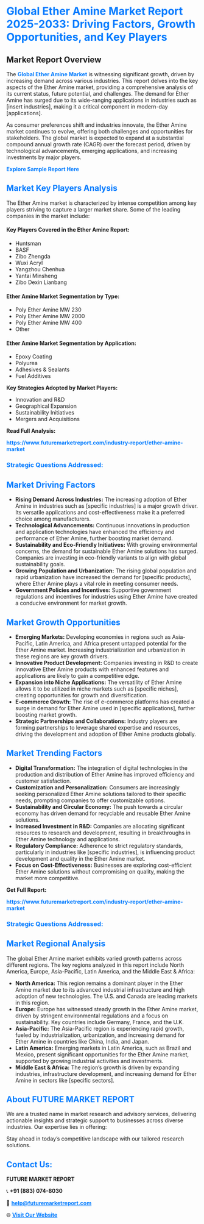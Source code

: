 <h1 style="color: #007BFF;">Global Ether Amine Market Report 2025-2033: Driving Factors, Growth Opportunities, and Key Players</h1>

<section id="overview">
<h2>Market Report Overview</h2>
<p>The <a href="https://www.futuremarketreport.com/industry-report/ether-amine-market" style="color: #007BFF; text-decoration: none;"><strong>Global Ether Amine Market</strong></a> is witnessing significant growth, driven by increasing demand across various industries. This report delves into the key aspects of the Ether Amine market, providing a comprehensive analysis of its current status, future potential, and challenges. The demand for Ether Amine has surged due to its wide-ranging applications in industries such as [insert industries], making it a critical component in modern-day [applications].</p>
<p>As consumer preferences shift and industries innovate, the Ether Amine market continues to evolve, offering both challenges and opportunities for stakeholders. The global market is expected to expand at a substantial compound annual growth rate (CAGR) over the forecast period, driven by technological advancements, emerging applications, and increasing investments by major players.</p>
</section>

<section id="overview">
<p><a href="https://www.futuremarketreport.com/request-sample/reportId=26555" style="color: #007BFF; text-decoration: none;"><strong>Explore Sample Report Here</strong></a></p>
</section>

<section id="key-players">
<h2 style="color: #007BFF;">Market Key Players Analysis</h2>
<p>The Ether Amine market is characterized by intense competition among key players striving to capture a larger market share. Some of the leading companies in the market include:</p>
<h4>Key Players Covered in the Ether Amine Report:</h4>
<ul><li>Huntsman</li><li>BASF</li><li>Zibo Zhengda</li><li>Wuxi Acryl</li><li>Yangzhou Chenhua</li><li>Yantai Minsheng</li><li>Zibo Dexin Lianbang</li></ul>
<h4>Ether Amine Market Segmentation by Type:</h4>
<ul><li>Poly Ether Amine MW 230</li><li>Poly Ether Amine MW 2000</li><li>Poly Ether Amine MW 400</li><li>Other</li></ul>

<h4>Ether Amine Market Segmentation by Application:</h4>
<ul><li>Epoxy Coating</li><li>Polyurea</li><li>Adhesives &amp; Sealants</li><li>Fuel Additives</li></ul>
<p><strong>Key Strategies Adopted by Market Players:</strong></p>
<ul>
<li>Innovation and R&D</li>
<li>Geographical Expansion</li>
<li>Sustainability Initiatives</li>
<li>Mergers and Acquisitions</li>
</ul>
</section>

<section>
<p><strong>Read Full Analysis: </strong></p><a href="https://www.futuremarketreport.com/industry-report/ether-amine-market" style="color: #007BFF; text-decoration: none;"><strong>https://www.futuremarketreport.com/industry-report/ether-amine-market</strong></a>
<h3 style="color: #007BFF;">Strategic Questions Addressed:</h3>
</section>

<section id="driving-factors">
<h2 style="color: #007BFF;">Market Driving Factors</h2>
<ul>
<li><strong>Rising Demand Across Industries:</strong> The increasing adoption of Ether Amine in industries such as [specific industries] is a major growth driver. Its versatile applications and cost-effectiveness make it a preferred choice among manufacturers.</li>
<li><strong>Technological Advancements:</strong> Continuous innovations in production and application technologies have enhanced the efficiency and performance of Ether Amine, further boosting market demand.</li>
<li><strong>Sustainability and Eco-Friendly Initiatives:</strong> With growing environmental concerns, the demand for sustainable Ether Amine solutions has surged. Companies are investing in eco-friendly variants to align with global sustainability goals.</li>
<li><strong>Growing Population and Urbanization:</strong> The rising global population and rapid urbanization have increased the demand for [specific products], where Ether Amine plays a vital role in meeting consumer needs.</li>
<li><strong>Government Policies and Incentives:</strong> Supportive government regulations and incentives for industries using Ether Amine have created a conducive environment for market growth.</li>
</ul>
</section>

<section id="growth-opportunities">
<h2 style="color: #007BFF;">Market Growth Opportunities</h2>
<ul>
<li><strong>Emerging Markets:</strong> Developing economies in regions such as Asia-Pacific, Latin America, and Africa present untapped potential for the Ether Amine market. Increasing industrialization and urbanization in these regions are key growth drivers.</li>
<li><strong>Innovative Product Development:</strong> Companies investing in R&D to create innovative Ether Amine products with enhanced features and applications are likely to gain a competitive edge.</li>
<li><strong>Expansion into Niche Applications:</strong> The versatility of Ether Amine allows it to be utilized in niche markets such as [specific niches], creating opportunities for growth and diversification.</li>
<li><strong>E-commerce Growth:</strong> The rise of e-commerce platforms has created a surge in demand for Ether Amine used in [specific applications], further boosting market growth.</li>
<li><strong>Strategic Partnerships and Collaborations:</strong> Industry players are forming partnerships to leverage shared expertise and resources, driving the development and adoption of Ether Amine products globally.</li>
</ul>
</section>

<section id="trending-factors">
<h2 style="color: #007BFF;">Market Trending Factors</h2>
<ul>
<li><strong>Digital Transformation:</strong> The integration of digital technologies in the production and distribution of Ether Amine has improved efficiency and customer satisfaction.</li>
<li><strong>Customization and Personalization:</strong> Consumers are increasingly seeking personalized Ether Amine solutions tailored to their specific needs, prompting companies to offer customizable options.</li>
<li><strong>Sustainability and Circular Economy:</strong> The push towards a circular economy has driven demand for recyclable and reusable Ether Amine solutions.</li>
<li><strong>Increased Investment in R&D:</strong> Companies are allocating significant resources to research and development, resulting in breakthroughs in Ether Amine technology and applications.</li>
<li><strong>Regulatory Compliance:</strong> Adherence to strict regulatory standards, particularly in industries like [specific industries], is influencing product development and quality in the Ether Amine market.</li>
<li><strong>Focus on Cost-Effectiveness:</strong> Businesses are exploring cost-efficient Ether Amine solutions without compromising on quality, making the market more competitive.</li>
</ul>
</section>

<section>
<p><strong>Get Full Report: </strong></p><a href="https://www.futuremarketreport.com/industry-report/ether-amine-market" style="color: #007BFF; text-decoration: none;"><strong>https://www.futuremarketreport.com/industry-report/ether-amine-market</strong></a>
<h3 style="color: #007BFF;">Strategic Questions Addressed:</h3>
</section>


<section id="regional-analysis">
<h2 style="color: #007BFF;">Market Regional Analysis</h2>
<p>The global Ether Amine market exhibits varied growth patterns across different regions. The key regions analyzed in this report include North America, Europe, Asia-Pacific, Latin America, and the Middle East & Africa:</p>
<ul>
<li><strong>North America:</strong> This region remains a dominant player in the Ether Amine market due to its advanced industrial infrastructure and high adoption of new technologies. The U.S. and Canada are leading markets in this region.</li>
<li><strong>Europe:</strong> Europe has witnessed steady growth in the Ether Amine market, driven by stringent environmental regulations and a focus on sustainability. Key countries include Germany, France, and the U.K.</li>
<li><strong>Asia-Pacific:</strong> The Asia-Pacific region is experiencing rapid growth, fueled by industrialization, urbanization, and increasing demand for Ether Amine in countries like China, India, and Japan.</li>
<li><strong>Latin America:</strong> Emerging markets in Latin America, such as Brazil and Mexico, present significant opportunities for the Ether Amine market, supported by growing industrial activities and investments.</li>
<li><strong>Middle East & Africa:</strong> The region’s growth is driven by expanding industries, infrastructure development, and increasing demand for Ether Amine in sectors like [specific sectors].</li>
</ul>
</section>

<footer>
<h2 style="color: #007BFF;">About FUTURE MARKET REPORT</h2>
<p>We are a trusted name in market research and advisory services, delivering actionable insights and strategic support to businesses across diverse industries. Our expertise lies in offering:</p>

<p>Stay ahead in today’s competitive landscape with our tailored research solutions.</p>

<h2 style="color: #007BFF;">Contact Us:</h2>
<p><strong>FUTURE MARKET REPORT</strong></p>
<p>📞 <strong>+91 (883) 074-8030</strong></p>
<p>📧 <strong><a href="mailto:help@futuremarketreport.com" style="color: #007BFF;">help@futuremarketreport.com</a></strong></p>
<p>🌐 <strong><a href="https://www.futuremarketreport.com/" style="color: #007BFF;">Visit Our Website</a></strong></p>
</footer>